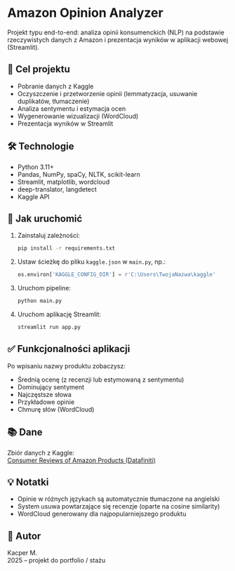# Amazon Opinion Analyzer

Projekt typu end-to-end: analiza opinii konsumenckich (NLP) na podstawie rzeczywistych danych z Amazon i prezentacja wyników w aplikacji webowej (Streamlit).

## 🎯 Cel projektu

- Pobranie danych z Kaggle
- Oczyszczenie i przetworzenie opinii (lemmatyzacja, usuwanie duplikatów, tłumaczenie)
- Analiza sentymentu i estymacja ocen
- Wygenerowanie wizualizacji (WordCloud)
- Prezentacja wyników w Streamlit

## 🛠️ Technologie

- Python 3.11+
- Pandas, NumPy, spaCy, NLTK, scikit-learn
- Streamlit, matplotlib, wordcloud
- deep-translator, langdetect
- Kaggle API

## 🚀 Jak uruchomić

1. Zainstaluj zależności:
   ```bash
   pip install -r requirements.txt
   ```

2. Ustaw ścieżkę do pliku `kaggle.json` w `main.py`, np.:
   ```python
   os.environ['KAGGLE_CONFIG_DIR'] = r'C:\Users\TwojaNazwa\kaggle'
   ```

3. Uruchom pipeline:
   ```bash
   python main.py
   ```

4. Uruchom aplikację Streamlit:
   ```bash
   streamlit run app.py
   ```

## ✅ Funkcjonalności aplikacji

Po wpisaniu nazwy produktu zobaczysz:

- Średnią ocenę (z recenzji lub estymowaną z sentymentu)
- Dominujący sentyment
- Najczęstsze słowa
- Przykładowe opinie
- Chmurę słów (WordCloud)

## 📚 Dane

Zbiór danych z Kaggle:  
[Consumer Reviews of Amazon Products (Datafiniti)](https://www.kaggle.com/datasets/datafiniti/consumer-reviews-of-amazon-products)

## 💡 Notatki

- Opinie w różnych językach są automatycznie tłumaczone na angielski
- System usuwa powtarzające się recenzje (oparte na cosine similarity)
- WordCloud generowany dla najpopularniejszego produktu

## 👤 Autor

Kacper M.  
2025 – projekt do portfolio / stażu
